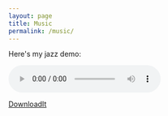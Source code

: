 ```yaml
---
layout: page
title: Music
permalink: /music/
---
```


Here's my jazz demo:

<audio controls="controls" id="currentSong" src="https://archive.org/download/RyanPCMcQuenJazzDemo/LANDR-Ryan_McQuen-jazz_demo_2017.mp3">Your browser does not support the <code>audio</code> element.  :^(</audio>

<a href="https://archive.org/download/RyanPCMcQuenJazzDemo/LANDR-Ryan_McQuen-jazz_demo_2017.mp3" download>DownloadIt</a>
